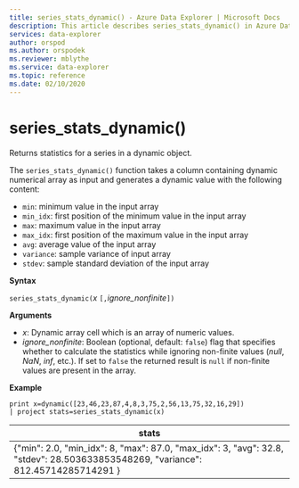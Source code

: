 ```yaml
---
title: series_stats_dynamic() - Azure Data Explorer | Microsoft Docs
description: This article describes series_stats_dynamic() in Azure Data Explorer.
services: data-explorer
author: orspod
ms.author: orspodek
ms.reviewer: mblythe
ms.service: data-explorer
ms.topic: reference
ms.date: 02/10/2020
---
```

# series_stats_dynamic()

Returns statistics for a series in a dynamic object.  

The `series_stats_dynamic()` function takes a column containing dynamic numerical array as input and generates a dynamic value with the following content:
* `min`: minimum value in the input array
* `min_idx`: first position of the minimum value in the input array
* `max`: maximum value in the input array
* `max_idx`: first position of the maximum value in the input array
* `avg`: average value of the input array
* `variance`: sample variance of input array
* `stdev`: sample standard deviation of the input array

**Syntax**

`series_stats_dynamic(`*x* `[,`*ignore_nonfinite*`])`

**Arguments**

* *x*: Dynamic array cell which is an array of numeric values. 
* *ignore_nonfinite*: Boolean (optional, default: `false`) flag that specifies whether to calculate the statistics while ignoring non-finite values (*null*, *NaN*, *inf*, etc.). If set to `false` the returned result is `null` if non-finite values are present in the array.

**Example**

```kusto
print x=dynamic([23,46,23,87,4,8,3,75,2,56,13,75,32,16,29]) 
| project stats=series_stats_dynamic(x)
```

|stats
|---|
|{"min": 2.0, "min_idx": 8, "max": 87.0, "max_idx": 3, "avg": 32.8, "stdev": 28.503633853548269, "variance": 812.45714285714291 }
